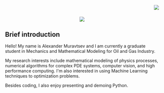 <img align="right" src="https://visitor-badge.laobi.icu/badge?page_id=mualal.mualal">

<h1 align="center">
  <a href="https://git.io/typing-svg">
    <img src="https://readme-typing-svg.herokuapp.com/?lines=Nice+to+meet+you!&center=true&size=25">
  </a>
</h1>

## Brief introduction
Hello! My name is Alexander Muravtsev and I am currently a graduate student in Mechanics and Mathematical Modeling for Oil and Gas Industry.

My research interests include mathematical modeling of physics processes, numerical algorithms for complex PDE systems, computer vision, and high performance computing.
I'm also interested in using Machine Learning techniques to optimization problems.

Besides coding, I also enjoy presenting and demoing Python.
